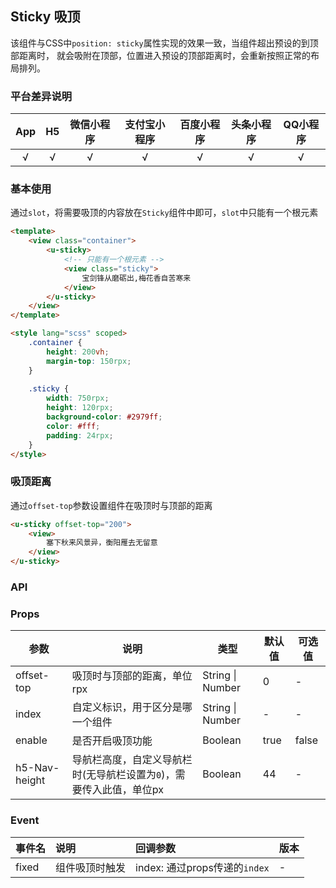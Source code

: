 ## Sticky 吸顶

该组件与CSS中`position: sticky`属性实现的效果一致，当组件超出预设的到顶部距离时，
就会吸附在顶部，位置进入预设的顶部距离时，会重新按照正常的布局排列。

### 平台差异说明

|App|H5|微信小程序|支付宝小程序|百度小程序|头条小程序|QQ小程序|
|:-:|:-:|:-:|:-:|:-:|:-:|:-:|
|√|√|√|√|√|√|√|

### 基本使用

通过`slot`，将需要吸顶的内容放在`Sticky`组件中即可，`slot`中只能有一个根元素

```html
<template>
	<view class="container">
		<u-sticky>
			<!-- 只能有一个根元素 -->
			<view class="sticky">
				宝剑锋从磨砺出,梅花香自苦寒来
			</view>
		</u-sticky>
	</view>
</template>

<style lang="scss" scoped>
	.container {
		height: 200vh;
		margin-top: 150rpx;
	}
	
	.sticky {
		width: 750rpx;
		height: 120rpx;
		background-color: #2979ff;
		color: #fff;
		padding: 24rpx;
	}
</style>
```

### 吸顶距离

通过`offset-top`参数设置组件在吸顶时与顶部的距离

```html
<u-sticky offset-top="200">
	<view>
		塞下秋来风景异，衡阳雁去无留意
	</view>
</u-sticky>
```

### API

### Props

| 参数          | 说明            | 类型            | 默认值             |  可选值   |
|-------------  |---------------- |---------------|------------------ |-------- |
| offset-top | 吸顶时与顶部的距离，单位rpx  | String \| Number | 0 | - |
| index | 自定义标识，用于区分是哪一个组件 | String \| Number  | - | - |
| enable | 是否开启吸顶功能 | Boolean  | true | false |
| h5-Nav-height | 导航栏高度，自定义导航栏时(无导航栏设置为`0`)，需要传入此值，单位px | Boolean  | 44 | - |

### Event

|事件名|说明|回调参数|版本|
|:-|:-|:-|:-|
| fixed | 组件吸顶时触发 | index: 通过props传递的`index` | - |